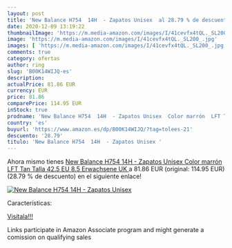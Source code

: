 ```yaml
---
layout: post
title: 'New Balance H754  14H  - Zapatos Unisex  al 28.79 % de descuento'
date: 2020-12-09 13:19:22
thumbnailImage: 'https://m.media-amazon.com/images/I/41cevfx4tQL._SL200_.jpg'
image: 'https://m.media-amazon.com/images/I/41cevfx4tQL._SL200_.jpg'
images: [ 'https://m.media-amazon.com/images/I/41cevfx4tQL._SL200_.jpg' ]
comments: true
category: ofertas
author: ring
slug: 'B00K14WIJQ-es'
description:
actualPrice: 81.86 EUR
currency: EUR
price: 81.86
comparePrice: 114.95 EUR
inStock: true
prodname: 'New Balance H754  14H  - Zapatos Unisex  Color marrón  LFT Tan   Talla 42.5 EU  8.5 Erwachsene UK '
country: 'es'
buyurl: 'https://www.amazon.es/dp/B00K14WIJQ/?tag=tolees-21'
descuento: '28.79'
titulo: 'New Balance H754  14H  - Zapatos Unisex '
---
```


Ahora mismo tienes [New Balance H754  14H  - Zapatos Unisex  Color marrón  LFT Tan   Talla 42.5 EU  8.5 Erwachsene UK ](https://www.amazon.es/dp/B00K14WIJQ/?tag=tolees-21) a 81.86 EUR (original: 114.95 EUR) (28.79 %  de descuento) en el siguiente enlace!

[![New Balance H754  14H  - Zapatos Unisex ](https://m.media-amazon.com/images/I/41cevfx4tQL._SL200_.jpg)](https://www.amazon.es/dp/B00K14WIJQ/?tag=tolees-21)

Características:


[Visítala!!!](https://www.amazon.es/dp/B00K14WIJQ/?tag=tolees-21)

Links participate in Amazon Associate program and might generate a comission on qualifying sales
